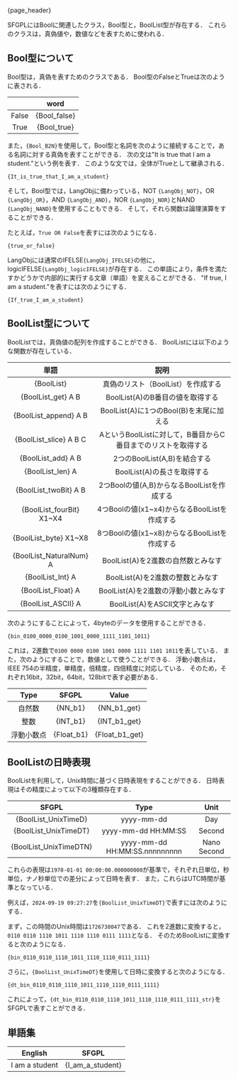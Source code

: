{page_header}

SFGPLにはBoolに関連したクラス，Bool型と，BoolList型が存在する．
これらのクラスは，真偽値や，数値などを表すために使われる．

## Bool型について

Bool型は，真偽を表すためのクラスである．
Bool型のFalseとTrueは次のように表される．

||word|
|:-:|:-:|
|False|{Bool_false}|
|True|{Bool_true}|

また，```{Bool_B2N}```を使用して，Bool型と名詞を次のように接続することで，ある名詞に対する真偽を表すことができる．
次の文は"It is true that I am a student."という例を表す．
このような文では，全体がTrueとして継承される．

```SFGPL
{It_is_true_that_I_am_a_student}
```

そして，Bool型では，LangObjに備わっている，NOT ```{LangObj_NOT}```，OR ```{LangObj_OR}```，AND ```{LangObj_AND}```，NOR ```{LangObj_NOR}```とNAND ```{LangObj_NAND}```を使用することもできる．
そして，それら関数は論理演算をすることができる．

たとえば，```True OR False```を表すには次のようになる．

```SFGPL
{true_or_false}
```

LangObjには通常のIFELSE```{LangObj_IFELSE}```の他に，logicIFELSE```{LangObj_logicIFELSE}```が存在する．
この単語により，条件を満たすかどうかで内部的に実行する文章（単語）を変えることができる．
"If true, I am a student."を表すには次のようにする．

```SFGPL
{If_true_I_am_a_student}
```

## BoolList型について

BoolListでは，真偽値の配列を作成することができる．
BoolListには以下のような関数が存在している．

|単語|説明|
|:-:|:-:|
|{BoolList}|真偽のリスト（BoolList）を作成する|
|{BoolList_get} A B|BoolList(A)のB番目の値を取得する|
|{BoolList_append} A B|BoolList(A)に1つのBool(B)を末尾に加える|
|{BoolList_slice} A B C|AというBoolListに対して，B番目からC番目までのリストを取得する|
|{BoolList_add} A B|2つのBoolList(A,B)を結合する|
|{BoolList_len} A|BoolList(A)の長さを取得する|
|{BoolList_twoBit} A B|2つBoolの値(A,B)からなるBoolListを作成する|
|{BoolList_fourBit} X1~X4|4つBoolの値(x1~x4)からなるBoolListを作成する|
|{BoolList_byte} X1~X8|8つBoolの値(x1~x8)からなるBoolListを作成する|
|{BoolList_NaturalNum} A|BoolList(A)を2進数の自然数とみなす|
|{BoolList_Int} A|BoolList(A)を2進数の整数とみなす|
|{BoolList_Float} A|BoolList(A)を2進数の浮動小数とみなす|
|{BoolList_ASCII} A|BoolList(A)をASCII文字とみなす|

次のようにすることによって，4byteのデータを使用することができる．

```SFGPL
{bin_0100_0000_0100_1001_0000_1111_1101_1011}
```

これは，2進数で```0100 0000 0100 1001 0000 1111 1101 1011```を表している．
また，次のようにすることで，数値として使うことができる．
浮動小数点は，IEEE 754の半精度，単精度，倍精度，四倍精度に対応している．
そのため，それぞれ16bit，32bit，64bit，128bitで表す必要がある．

|Type|SFGPL|Value|
|:-:|:-:|:-:|
|自然数|{NN_b1}|{NN_b1_get}|
|整数|{INT_b1}|{INT_b1_get}|
|浮動小数点|{Float_b1}|{Float_b1_get}|

## BoolListの日時表現

BoolListを利用して，Unix時間に基づく日時表現をすることができる．
日時表現はその精度によって以下の3種類存在する．

|SFGPL|Type|Unit|
|:-:|:-:|:-:|
|{BoolList_UnixTimeD}|yyyy-mm-dd|Day|
|{BoolList_UnixTimeDT}|yyyy-mm-dd HH:MM:SS|Second|
|{BoolList_UnixTimeDTN}|yyyy-mm-dd HH:MM:SS.nnnnnnnnn|Nano Second|

これらの表現は```1970-01-01 00:00:00.000000000```が基準で，それぞれ日単位，秒単位，ナノ秒単位での差分によって日時を表す．
また，これらはUTC時間が基準となっている．

例えば，```2024-09-19 09:27:27```を```{BoolList_UnixTimeDT}```で表すには次のようにする．

まず，この時間のUnix時間は```1726738047```である．
これを2進数に変換すると，```0110 0110 1110 1011 1110 1110 0111 1111```となる．
そのためBoolListに変換すると次のようになる．

```SFGPL
{bin_0110_0110_1110_1011_1110_1110_0111_1111}
```

さらに，```{BoolList_UnixTimeDT}```を使用して日時に変換すると次のようになる．

```SFGPL
{dt_bin_0110_0110_1110_1011_1110_1110_0111_1111}
```

これによって，```{dt_bin_0110_0110_1110_1011_1110_1110_0111_1111_str}```をSFGPLで表すことができる．

## 単語集

|English|SFGPL|
|:-:|:-:|
|I am a student|{I_am_a_student}|
